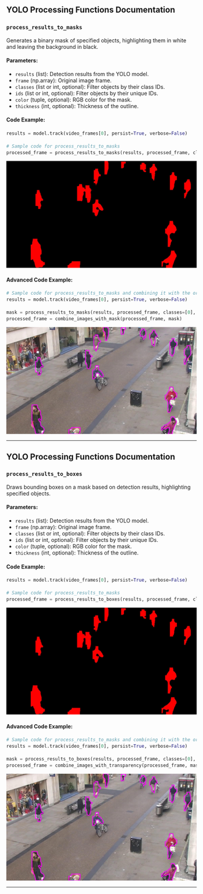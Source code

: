 ## YOLO Processing Functions Documentation

### `process_results_to_masks`

Generates a binary mask of specified objects, highlighting them in white and leaving the background in black.

#### **Parameters**:
- `results` (list): Detection results from the YOLO model.
- `frame` (np.array): Original image frame.
- `classes` (list or int, optional): Filter objects by their class IDs.
- `ids` (list or int, optional): Filter objects by their unique IDs.
- `color` (tuple, optional): RGB color for the mask.
- `thickness` (int, optional): Thickness of the outline.

#### **Code Example**:
```python
results = model.track(video_frames[0], persist=True, verbose=False)

# Sample code for process_results_to_masks
processed_frame = process_results_to_masks(results, processed_frame, classes=[0], ids=[], color=(255, 0, 0), thickness=-1)
```

![process_results_to_masks example](assets/process_results_to_masks.jpg "process_results_to_masks example")

#### **Advanced Code Example**:
```python
# Sample code for process_results_to_masks and combining it with the original frame
results = model.track(video_frames[0], persist=True, verbose=False)

mask = process_results_to_masks(results, processed_frame, classes=[0], ids=[], color=(255, 0, 255), thickness=5)
processed_frame = combine_images_with_mask(processed_frame, mask)
```

![process_results_to_masks advanced example](assets/process_results_to_masks2.jpg "process_results_to_masks advanced example")

---

## YOLO Processing Functions Documentation

### `process_results_to_boxes`

Draws bounding boxes on a mask based on detection results, highlighting specified objects.

#### **Parameters**:
- `results` (list): Detection results from the YOLO model.
- `frame` (np.array): Original image frame.
- `classes` (list or int, optional): Filter objects by their class IDs.
- `ids` (list or int, optional): Filter objects by their unique IDs.
- `color` (tuple, optional): RGB color for the mask.
- `thickness` (int, optional): Thickness of the outline.

#### **Code Example**:
```python
results = model.track(video_frames[0], persist=True, verbose=False)

# Sample code for process_results_to_masks
processed_frame = process_results_to_boxes(results, processed_frame, classes=[0], ids=[13], color=(0, 255, 0), thickness=-1)
```

![process_results_to_masks example](assets/process_results_to_masks.jpg "process_results_to_masks example")

#### **Advanced Code Example**:
```python
# Sample code for process_results_to_masks and combining it with the original frame
results = model.track(video_frames[0], persist=True, verbose=False)

mask = process_results_to_boxes(results, processed_frame, classes=[0], ids=[], color=(255, 0, 255), thickness=5)
processed_frame = combine_images_with_transparency(processed_frame, mask, 0.5)
```

![process_results_to_masks advanced example](assets/process_results_to_masks2.jpg "process_results_to_masks advanced example")

---


